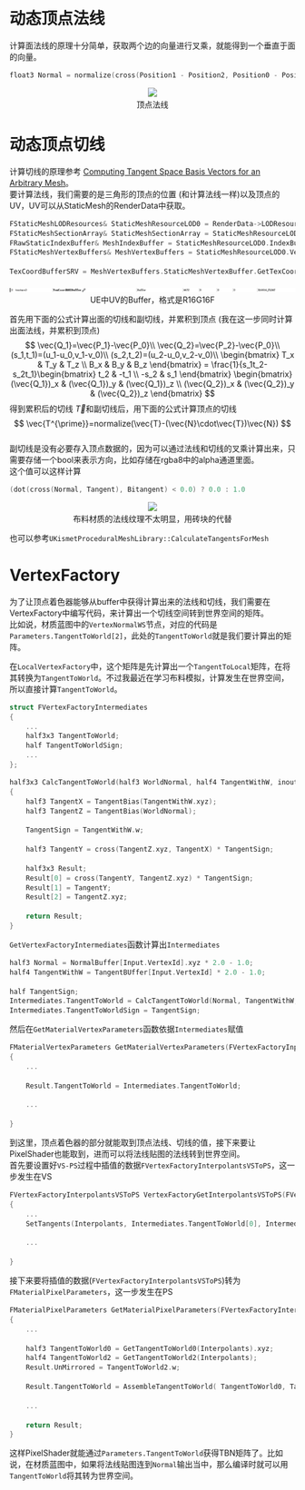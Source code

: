 
# 动态顶点法线   
计算面法线的原理十分简单，获取两个边的向量进行叉乘，就能得到一个垂直于面的向量。  
```cpp
float3 Normal = normalize(cross(Position1 - Position2, Position0 - Position2));
```  

<div align=center><img src="../../../img/NormalTangent/WithoutNormalMap.png"><div>顶点法线</div></div>    


# 动态顶点切线
计算切线的原理参考 [Computing Tangent Space Basis Vectors for an Arbitrary Mesh](http://www.terathon.com/code/tangent.html)。   
要计算法线，我们需要的是三角形的顶点的位置 (和计算法线一样)以及顶点的 UV，UV可以从StaticMesh的RenderData中获取。  

```cpp
FStaticMeshLODResources& StaticMeshResourceLOD0 = RenderData->LODResources[0];
FStaticMeshSectionArray& StaticMeshSectionArray = StaticMeshResourceLOD0.Sections;
FRawStaticIndexBuffer& MeshIndexBuffer = StaticMeshResourceLOD0.IndexBuffer;
FStaticMeshVertexBuffers& MeshVertexBuffers = StaticMeshResourceLOD0.VertexBuffers;

TexCoordBufferSRV = MeshVertexBuffers.StaticMeshVertexBuffer.GetTexCoordsSRV();
```  

<div align=center><img src="../../../img/NormalTangent/TexCoord-Format.png"><div>UE中UV的Buffer，格式是R16G16F</div></div>    

首先用下面的公式计算出面的切线和副切线，并累积到顶点 (我在这一步同时计算出面法线，并累积到顶点)
$$
\vec{Q_1}=\vec{P_1}-\vec{P_0}\\
\vec{Q_2}=\vec{P_2}-\vec{P_0}\\
(s_1,t_1)=(u_1-u_0,v_1-v_0)\\
(s_2,t_2)=(u_2-u_0,v_2-v_0)\\
\begin{bmatrix} T_x & T_y & T_z \\ B_x & B_y & B_z \end{bmatrix} = \frac{1}{s_1t_2-s_2t_1}\begin{bmatrix} t_2 & -t_1 \\ -s_2 & s_1 \end{bmatrix} \begin{bmatrix} (\vec{Q_1})_x & (\vec{Q_1})_y & (\vec{Q_1})_z \\ (\vec{Q_2})_x & (\vec{Q_2})_y & (\vec{Q_2})_z \end{bmatrix}
$$
得到累积后的切线 $\vec{T}$和副切线后，用下面的公式计算顶点的切线   
$$
\vec{T^{\prime}}=normalize(\vec{T}-(\vec{N}\cdot\vec{T})\vec{N})
$$  
副切线是没有必要存入顶点数据的，因为可以通过法线和切线的叉乘计算出来，只需要存储一个bool来表示方向，比如存储在rgba8中的alpha通道里面。   
这个值可以这样计算   
```cpp
(dot(cross(Normal, Tangent), Bitangent) < 0.0) ? 0.0 : 1.0
```   

<div align=center><img src="../../../img/NormalTangent/NormalMap.png"><div>布料材质的法线纹理不太明显，用砖块的代替</div></div>    

也可以参考`UKismetProceduralMeshLibrary::CalculateTangentsForMesh`  

# VertexFactory
为了让顶点着色器能够从buffer中获得计算出来的法线和切线，我们需要在VertexFactory中编写代码，来计算出一个切线空间转到世界空间的矩阵。  
比如说，材质蓝图中的`VertexNormalWS`节点，对应的代码是`Parameters.TangentToWorld[2]`，此处的`TangentToWorld`就是我们要计算出的矩阵。   

在`LocalVertexFactory`中，这个矩阵是先计算出一个`TangentToLocal`矩阵，在将其转换为`TangentToWorld`。不过我最近在学习布料模拟，计算发生在世界空间，所以直接计算`TangentToWorld`。    

```cpp
struct FVertexFactoryIntermediates
{
	...
	half3x3 TangentToWorld;
	half TangentToWorldSign;
    ...
};
```

```cpp
half3x3 CalcTangentToWorld(half3 WorldNormal, half4 TangentWithW, inout half TangentSign)
{
	half3 TangentX = TangentBias(TangentWithW.xyz);
	half3 TangentZ = TangentBias(WorldNormal);

	TangentSign = TangentWithW.w;

	half3 TangentY = cross(TangentZ.xyz, TangentX) * TangentSign;
	
	half3x3 Result;
	Result[0] = cross(TangentY, TangentZ.xyz) * TangentSign;
	Result[1] = TangentY;
	Result[2] = TangentZ.xyz;

	return Result;
}
```
`GetVertexFactoryIntermediates`函数计算出`Intermediates`
```cpp
half3 Normal = NormalBuffer[Input.VertexId].xyz * 2.0 - 1.0;
half4 TangentWithW = TangentBUffer[Input.VertexId] * 2.0 - 1.0;

half TangentSign;
Intermediates.TangentToWorld = CalcTangentToWorld(Normal, TangentWithW, TangentSign);
Intermediates.TangentToWorldSign = TangentSign;

```

然后在`GetMaterialVertexParameters`函数依据`Intermediates`赋值
```cpp
FMaterialVertexParameters GetMaterialVertexParameters(FVertexFactoryInput Input, FVertexFactoryIntermediates Intermediates, float3 WorldPosition, half3x3 TangentToLocal)
{
    ...

	Result.TangentToWorld = Intermediates.TangentToWorld;

    ...

}
```
到这里，顶点着色器的部分就能取到顶点法线、切线的值，接下来要让PixelShader也能取到，进而可以将法线贴图的法线转到世界空间。  
首先要设置好`VS-PS`过程中插值的数据`FVertexFactoryInterpolantsVSToPS`，这一步发生在VS   
```cpp
FVertexFactoryInterpolantsVSToPS VertexFactoryGetInterpolantsVSToPS(FVertexFactoryInput Input, FVertexFactoryIntermediates Intermediates, FMaterialVertexParameters VertexParameters)
{
    ...
	SetTangents(Interpolants, Intermediates.TangentToWorld[0], Intermediates.TangentToWorld[2], Intermediates.TangentToWorldSign);

    ...

}
```
接下来要将插值的数据(`FVertexFactoryInterpolantsVSToPS`)转为`FMaterialPixelParameters`，这一步发生在PS
```cpp
FMaterialPixelParameters GetMaterialPixelParameters(FVertexFactoryInterpolantsVSToPS Interpolants, float4 SvPosition)
{
    ...

	half3 TangentToWorld0 = GetTangentToWorld0(Interpolants).xyz;
	half4 TangentToWorld2 = GetTangentToWorld2(Interpolants);
	Result.UnMirrored = TangentToWorld2.w;

	Result.TangentToWorld = AssembleTangentToWorld( TangentToWorld0, TangentToWorld2 );

	...

	return Result;
}
```  
这样PixelShader就能通过`Parameters.TangentToWorld`获得TBN矩阵了。比如说，在材质蓝图中，如果将法线贴图连到`Normal`输出当中，那么编译时就可以用`TangentToWorld`将其转为世界空间。   

